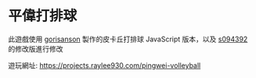 # 平偉打排球
此遊戲使用 [gorisanson](https://github.com/gorisanson/pikachu-volleyball) 製作的皮卡丘打排球 JavaScript 版本，以及 [s094392](https://forum.gamer.com.tw/Co.php?bsn=60076&sn=24987318) 的修改版進行修改

遊玩網址: https://projects.raylee930.com/pingwei-volleyball